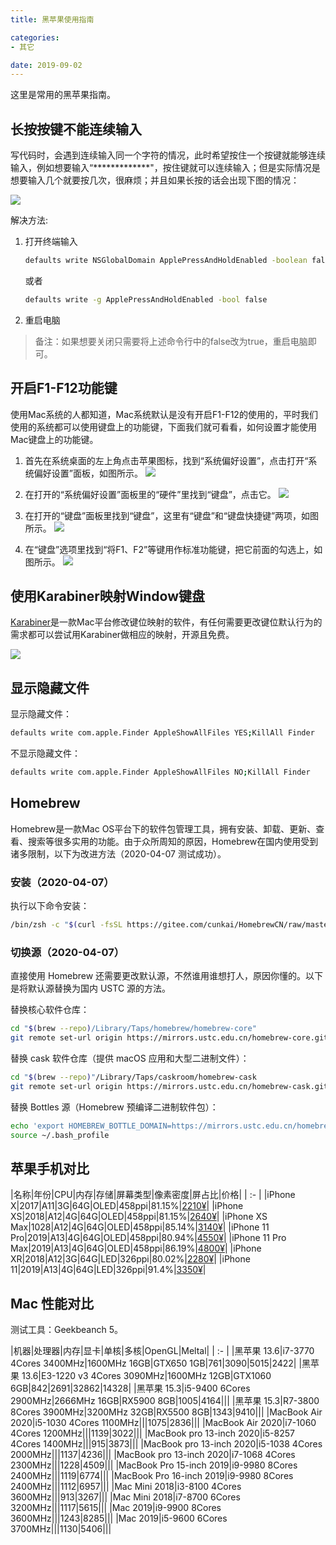 ```yaml
---
title: 黑苹果使用指南

categories:
- 其它

date: 2019-09-02
---
```


这里是常用的黑苹果指南。


## 长按按键不能连续输入
写代码时，会遇到连续输入同一个字符的情况，此时希望按住一个按键就能够连续输入，例如想要输入“*************"，按住键就可以连续输入；但是实际情况是想要输入几个就要按几次，很麻烦；并且如果长按的话会出现下图的情况：

![](001.webp)

解决方法: 

1. 打开终端输入
    ```bash
    defaults write NSGlobalDomain ApplePressAndHoldEnabled -boolean false
    ```

    或者
    ```bash
    defaults write -g ApplePressAndHoldEnabled -bool false
    ```

1. 重启电脑

> 备注：如果想要关闭只需要将上述命令行中的false改为true，重启电脑即可。

## 开启F1-F12功能键
使用Mac系统的人都知道，Mac系统默认是没有开启F1-F12的使用的，平时我们使用的系统都可以使用键盘上的功能键，下面我们就可看看，如何设置才能使用Mac键盘上的功能键。

1. 首先在系统桌面的左上角点击苹果图标，找到“系统偏好设置”，点击打开“系统偏好设置”面板，如图所示。
    ![](002.jpg)

1. 在打开的“系统偏好设置”面板里的“硬件”里找到“键盘”，点击它。
    ![](003.jpg)

1. 在打开的“键盘”面板里找到“键盘”，这里有“键盘”和“键盘快捷键”两项，如图所示。
    ![](004.jpg)

1. 在“键盘”选项里找到“将F1、F2”等键用作标准功能键，把它前面的勾选上，如图所示。
    ![](005.jpg)

## 使用Karabiner映射Window键盘
[Karabiner](https://link.jianshu.com/?t=https://github.com/wwwjfy/Karabiner-Elements/releases)是一款Mac平台修改键位映射的软件，有任何需要更改键位默认行为的需求都可以尝试用Karabiner做相应的映射，开源且免费。

![](006.png)

## 显示隐藏文件
显示隐藏文件：
```bash
defaults write com.apple.Finder AppleShowAllFiles YES;KillAll Finder
```

不显示隐藏文件：
```bash
defaults write com.apple.Finder AppleShowAllFiles NO;KillAll Finder
```

## Homebrew
Homebrew是一款Mac OS平台下的软件包管理工具，拥有安装、卸载、更新、查看、搜索等很多实用的功能。由于众所周知的原因，Homebrew在国内使用受到诸多限制，以下为改进方法（2020-04-07 测试成功）。

### 安装（2020-04-07）
执行以下命令安装：
```bash
/bin/zsh -c "$(curl -fsSL https://gitee.com/cunkai/HomebrewCN/raw/master/Homebrew.sh)"
```

### 切换源（2020-04-07）
直接使用 Homebrew 还需要更改默认源，不然谁用谁想打人，原因你懂的。以下是将默认源替换为国内 USTC 源的方法。

替换核心软件仓库：
```bash
cd "$(brew --repo)/Library/Taps/homebrew/homebrew-core"
git remote set-url origin https://mirrors.ustc.edu.cn/homebrew-core.git
```

替换 cask 软件仓库（提供 macOS 应用和大型二进制文件）：
```bash
cd "$(brew --repo)"/Library/Taps/caskroom/homebrew-cask
git remote set-url origin https://mirrors.ustc.edu.cn/homebrew-cask.git
```

替换 Bottles 源（Homebrew 预编译二进制软件包）：
```bash
echo 'export HOMEBREW_BOTTLE_DOMAIN=https://mirrors.ustc.edu.cn/homebrew-bottles' >> ~/.bash_profile
source ~/.bash_profile
```

## 苹果手机对比
|名称|年份|CPU|内存|存储|屏幕类型|像素密度|屏占比|价格|
| :- |
|iPhone X|2017|A11|3G|64G|OLED|458ppi|81.15%|[2210¥](https://item.taobao.com/item.htm?spm=a1z10.5-c-s.w4002-17536852751.14.75326638AXoyoy&id=565554281931)|
|iPhone XS|2018|A12|4G|64G|OLED|458ppi|81.15%|[2640¥](https://item.taobao.com/item.htm?spm=a1z10.5-c-s.w4002-17536852751.19.75326638AXoyoy&id=578296663612)|
|iPhone XS Max|1028|A12|4G|64G|OLED|458ppi|85.14%|[3140¥](https://item.taobao.com/item.htm?spm=a1z10.5-c-s.w4002-17536852751.19.75326638AXoyoy&id=578296663612)|
|iPhone 11 Pro|2019|A13|4G|64G|OLED|458ppi|80.94%|[4550¥](https://item.taobao.com/item.htm?spm=a1z10.5-c-s.w4002-17536852751.34.75326638AXoyoy&id=605399497350)|
|iPhone 11 Pro Max|2019|A13|4G|64G|OLED|458ppi|86.19%|[4800¥](https://item.taobao.com/item.htm?spm=a1z10.5-c-s.w4002-17536852751.34.75326638AXoyoy&id=605399497350)|
|iPhone XR|2018|A12|3G|64G|LED|326ppi|80.02%|[2280¥](https://item.taobao.com/item.htm?spm=a1z10.5-c-s.w4002-17536852751.22.75326638AXoyoy&id=579794000002)|
|iPhone 11|2019|A13|4G|64G|LED|326ppi|91.4%|[3350¥](https://item.taobao.com/item.htm?spm=a1z10.5-c-s.w4002-17536852751.40.75326638AXoyoy&id=605831887474)|

## Mac 性能对比
测试工具：Geekbeanch 5。

|机器|处理器|内存|显卡|单核|多核|OpenGL|Meltal|
| :- |
|黑苹果 13.6|i7-3770 4Cores 3400MHz|1600MHz 16GB|GTX650 1GB|761|3090|5015|2422|
|黑苹果 13.6|E3-1220 v3 4Cores 3090MHz|1600MHz 12GB|GTX1060 6GB|842|2691|32862|14328|
|黑苹果 15.3|i5-9400 6Cores 2900MHz|2666MHz 16GB|RX5900 8GB|1005|4164|||
|黑苹果 15.3|R7-3800 8Cores 3900MHz|3200MHz 32GB|RX5500 8GB|1343|9410|||
|MacBook Air 2020|i5-1030 4Cores 1100MHz|||1075|2836|||
|MacBook Air 2020|i7-1060 4Cores 1200MHz|||1139|3022|||
|MacBook pro 13-inch 2020|i5-8257 4Cores 1400MHz|||915|3873|||
|MacBook pro 13-inch 2020|i5-1038 4Cores 2000MHz|||1137|4236|||
|MacBook pro 13-inch 2020|i7-1068 4Cores 2300MHz|||1228|4509|||
|MacBook Pro 15-inch 2019|i9-9980 8Cores 2400MHz|||1119|6774|||
|MacBook Pro 16-inch 2019|i9-9980 8Cores 2400MHz|||1112|6957|||
|Mac Mini 2018|i3-8100 4Cores 3600MHz|||913|3267|||
|Mac Mini 2018|i7-8700 6Cores 3200MHz|||1117|5615|||
|Mac 2019|i9-9900 8Cores 3600MHz|||1243|8285|||
|Mac 2019|i5-9600 6Cores 3700MHz|||1130|5406|||